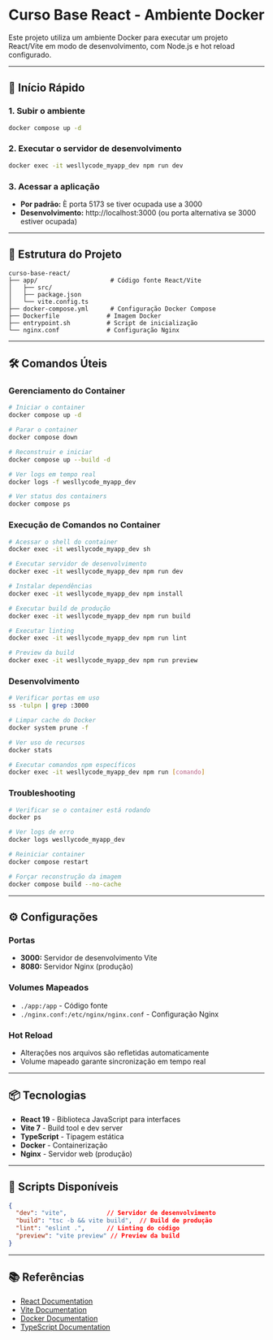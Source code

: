 # Curso Base React - Ambiente Docker

Este projeto utiliza um ambiente Docker para executar um projeto React/Vite em modo de desenvolvimento, com Node.js e hot reload configurado.

---

## 🚀 Início Rápido

### 1. Subir o ambiente
```bash
docker compose up -d
```

### 2. Executar o servidor de desenvolvimento
```bash
docker exec -it wesllycode_myapp_dev npm run dev
```

### 3. Acessar a aplicação
- **Por padrão:** È porta 5173 se tiver ocupada use a 3000
- **Desenvolvimento:** http://localhost:3000 (ou porta alternativa se 3000 estiver ocupada)

---

## 📁 Estrutura do Projeto

```
curso-base-react/
├── app/                    # Código fonte React/Vite
│   ├── src/
│   ├── package.json
│   └── vite.config.ts
├── docker-compose.yml      # Configuração Docker Compose
├── Dockerfile             # Imagem Docker
├── entrypoint.sh          # Script de inicialização
└── nginx.conf             # Configuração Nginx
```

---

## 🛠️ Comandos Úteis

### **Gerenciamento do Container**

```bash
# Iniciar o container
docker compose up -d

# Parar o container
docker compose down

# Reconstruir e iniciar
docker compose up --build -d

# Ver logs em tempo real
docker logs -f wesllycode_myapp_dev

# Ver status dos containers
docker compose ps
```

### **Execução de Comandos no Container**

```bash
# Acessar o shell do container
docker exec -it wesllycode_myapp_dev sh

# Executar servidor de desenvolvimento
docker exec -it wesllycode_myapp_dev npm run dev

# Instalar dependências
docker exec -it wesllycode_myapp_dev npm install

# Executar build de produção
docker exec -it wesllycode_myapp_dev npm run build

# Executar linting
docker exec -it wesllycode_myapp_dev npm run lint

# Preview da build
docker exec -it wesllycode_myapp_dev npm run preview
```

### **Desenvolvimento**

```bash
# Verificar portas em uso
ss -tulpn | grep :3000

# Limpar cache do Docker
docker system prune -f

# Ver uso de recursos
docker stats

# Executar comandos npm específicos
docker exec -it wesllycode_myapp_dev npm run [comando]
```

### **Troubleshooting**

```bash
# Verificar se o container está rodando
docker ps

# Ver logs de erro
docker logs wesllycode_myapp_dev

# Reiniciar container
docker compose restart

# Forçar reconstrução da imagem
docker compose build --no-cache
```

---

## ⚙️ Configurações

### **Portas**
- **3000:** Servidor de desenvolvimento Vite
- **8080:** Servidor Nginx (produção)

### **Volumes Mapeados**
- `./app:/app` - Código fonte
- `./nginx.conf:/etc/nginx/nginx.conf` - Configuração Nginx

### **Hot Reload**
- Alterações nos arquivos são refletidas automaticamente
- Volume mapeado garante sincronização em tempo real

---

## 📦 Tecnologias

- **React 19** - Biblioteca JavaScript para interfaces
- **Vite 7** - Build tool e dev server
- **TypeScript** - Tipagem estática
- **Docker** - Containerização
- **Nginx** - Servidor web (produção)

---

## 🔧 Scripts Disponíveis

```json
{
  "dev": "vite",           // Servidor de desenvolvimento
  "build": "tsc -b && vite build",  // Build de produção
  "lint": "eslint .",      // Linting do código
  "preview": "vite preview" // Preview da build
}
```

---

## 📚 Referências

- [React Documentation](https://react.dev/)
- [Vite Documentation](https://vitejs.dev/)
- [Docker Documentation](https://docs.docker.com/)
- [TypeScript Documentation](https://www.typescriptlang.org/)
